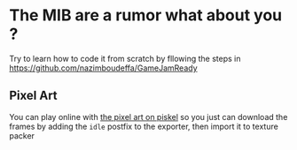 # The MIB are a rumor what about you ?

Try to learn how to code it from scratch by fllowing the steps in https://github.com/nazimboudeffa/GameJamReady

## Pixel Art

You can play online with [the pixel art on piskel](https://www.piskelapp.com/p/agxzfnBpc2tlbC1hcHByEwsSBlBpc2tlbBiAgKCW7_WnCgw/view) so you just can download the frames by adding the `idle` postfix to the exporter, then import it to texture packer
